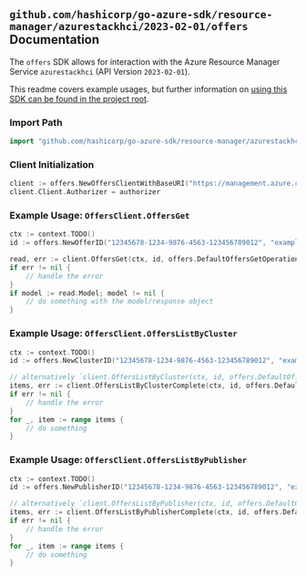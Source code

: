 
## `github.com/hashicorp/go-azure-sdk/resource-manager/azurestackhci/2023-02-01/offers` Documentation

The `offers` SDK allows for interaction with the Azure Resource Manager Service `azurestackhci` (API Version `2023-02-01`).

This readme covers example usages, but further information on [using this SDK can be found in the project root](https://github.com/hashicorp/go-azure-sdk/tree/main/docs).

### Import Path

```go
import "github.com/hashicorp/go-azure-sdk/resource-manager/azurestackhci/2023-02-01/offers"
```


### Client Initialization

```go
client := offers.NewOffersClientWithBaseURI("https://management.azure.com")
client.Client.Authorizer = authorizer
```


### Example Usage: `OffersClient.OffersGet`

```go
ctx := context.TODO()
id := offers.NewOfferID("12345678-1234-9876-4563-123456789012", "example-resource-group", "clusterValue", "publisherValue", "offerValue")

read, err := client.OffersGet(ctx, id, offers.DefaultOffersGetOperationOptions())
if err != nil {
	// handle the error
}
if model := read.Model; model != nil {
	// do something with the model/response object
}
```


### Example Usage: `OffersClient.OffersListByCluster`

```go
ctx := context.TODO()
id := offers.NewClusterID("12345678-1234-9876-4563-123456789012", "example-resource-group", "clusterValue")

// alternatively `client.OffersListByCluster(ctx, id, offers.DefaultOffersListByClusterOperationOptions())` can be used to do batched pagination
items, err := client.OffersListByClusterComplete(ctx, id, offers.DefaultOffersListByClusterOperationOptions())
if err != nil {
	// handle the error
}
for _, item := range items {
	// do something
}
```


### Example Usage: `OffersClient.OffersListByPublisher`

```go
ctx := context.TODO()
id := offers.NewPublisherID("12345678-1234-9876-4563-123456789012", "example-resource-group", "clusterValue", "publisherValue")

// alternatively `client.OffersListByPublisher(ctx, id, offers.DefaultOffersListByPublisherOperationOptions())` can be used to do batched pagination
items, err := client.OffersListByPublisherComplete(ctx, id, offers.DefaultOffersListByPublisherOperationOptions())
if err != nil {
	// handle the error
}
for _, item := range items {
	// do something
}
```
